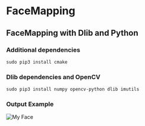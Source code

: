 # FaceMapping

## FaceMapping with Dlib and Python

### Additional dependencies
`sudo pip3 install cmake`

### Dlib dependencies and OpenCV
`sudo pip3 install numpy opencv-python dlib imutils`

### Output Example
![My Face](https://github.com/airylp/FaceMapping/blob/main/face_mapping_example.gif)